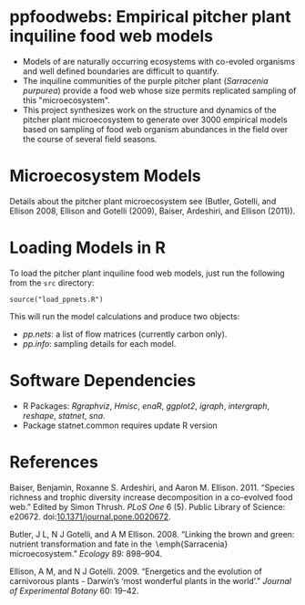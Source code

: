 ppfoodwebs: Empirical pitcher plant inquiline food web models
=============================================================

-   Models of are naturally occurring ecosystems with co-evoled
    organisms and well defined boundaries are difficult to quantify.
-   The inquiline communities of the purple pitcher plant (*Sarracenia
    purpurea*) provide a food web whose size permits replicated sampling
    of this "microecosystem".
-   This project synthesizes work on the structure and dynamics of the
    pitcher plant microecosystem to generate over 3000 empirical models
    based on sampling of food web organism abundances in the field over
    the course of several field seasons.

Microecosystem Models
=====================

Details about the pitcher plant microecosystem see (Butler, Gotelli, and
Ellison 2008, Ellison and Gotelli (2009), Baiser, Ardeshiri, and Ellison
(2011)).

Loading Models in R
===================

To load the pitcher plant inquiline food web models, just run the
following from the `src` directory:

    source("load_ppnets.R")

This will run the model calculations and produce two objects:

-   *pp.nets*: a list of flow matrices (currently carbon only).
-   *pp.info*: sampling details for each model.

Software Dependencies
=====================

-   R Packages: *Rgraphviz*, *Hmisc*, *enaR*, *ggplot2*, *igraph*,
    *intergraph*, *reshape*, *statnet*, *sna*.
-   Package statnet.common requires update R version

References
==========

Baiser, Benjamin, Roxanne S. Ardeshiri, and Aaron M. Ellison. 2011.
“Species richness and trophic diversity increase decomposition in a
co-evolved food web.” Edited by Simon Thrush. *PLoS One* 6 (5). Public
Library of Science: e20672.
doi:[10.1371/journal.pone.0020672](https://doi.org/10.1371/journal.pone.0020672).

Butler, J L, N J Gotelli, and A M Ellison. 2008. “Linking the brown and
green: nutrient transformation and fate in the ∖emph{Sarracenia}
microecosystem.” *Ecology* 89: 898–904.

Ellison, A M, and N J Gotelli. 2009. “Energetics and the evolution of
carnivorous plants - Darwin’s ‘most wonderful plants in the world’.”
*Journal of Experimental Botany* 60: 19–42.
